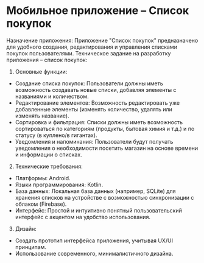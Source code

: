 # Мобильное приложение – Список покупок
Назначение приложения: Приложение "Список покупок" предназначено для удобного создания, редактирования и управления списками покупок пользователями.
Техническое задание на разработку приложения – список покупок:
1.	Основные функции:
 - Создание списка покупок: Пользователи должны иметь возможность создавать новые списки, добавляя элементы с названиями и количеством.
 - Редактирование элементов: Возможность редактировать уже добавленные элементы (изменять количество, удалять или изменять название).
 - Сортировка и фильтрация: Списки должны иметь возможность сортироваться по категориям (продукты, бытовая химия и т.д.) и по статусу (в куплено/в гигантах).
 - Уведомления и напоминания: Пользователи будут получать уведомления о необходимости посетить магазин на основе времени и информации о списках.
2.	Технические требования:
 - Платформы: Android.
 - Языки программирования: Kotlin.
 - База данных: Локальная база данных (например, SQLite) для хранения списков на устройстве с возможностью синхронизации с облаком (Firebase).
 - Интерфейс: Простой и интуитивно понятный пользовательский интерфейс с акцентом на удобство использования.
3.	Дизайн:
 - Создать прототип интерфейса приложения, учитывая UX/UI принципам.
 - Использование современного, минималистичного дизайна.
